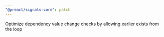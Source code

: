 ```yaml
---
"@preact/signals-core": patch
---
```


Optimize dependency value change checks by allowing earlier exists from the loop
